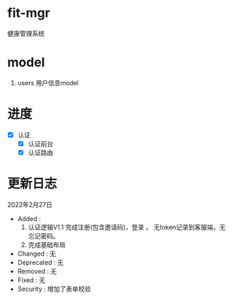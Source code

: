 <!--
 * @Description: 项目说明
 * @Author: hairyOwl
 * @Date: 2022-02-23 14:18:22
 * @LastEditors: hairyOwl
 * @LastEditTime: 2022-02-27 21:55:21
-->
# fit-mgr
健康管理系统

# model
1. users 用户信息model

# 进度
- [x] 认证
    - [x] 认证前台
    - [x] 认证路由

# 更新日志



2022年2月27日 
- Added : 
    1. 认证逻辑V1.1 完成注册(包含邀请码)，登录 。 无token记录到客服端，无忘记密码。
    2. 完成基础布局
- Changed : 无
- Deprecated : 无
- Removed : 无
- Fixed : 无
- Security : 增加了表单校验


